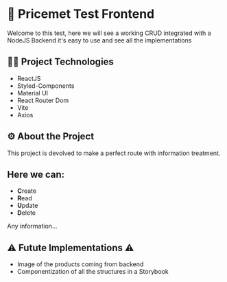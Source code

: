 <h1>💼 Pricemet Test Frontend</h1>

<p>Welcome to this test, here we will see a working CRUD integrated with a NodeJS Backend it's easy to use and see all the implementations</p>

<h2>👨‍💻 Project Technologies</h2>
<ul>
  <li>ReactJS</li>
  <li>Styled-Components</li>
  <li>Material UI</li>
  <li>React Router Dom</li>
  <li>Vite</li>
  <li>Axios</li>
</ul>

<h2>⚙️ About the Project</h2>
<p>This project is devolved to make a perfect route with information treatment.</p>

<h2>Here we can:</h2>
<ul>
  <li><b>C</b>reate</li>
  <li><b>R</b>ead</li>
  <li><b>U</b>pdate</li>
  <li><b>D</b>elete</li>
</ul>
<p>Any information...</p>

<h2>⚠️ Futute Implementations ⚠️</h2>
<ul>
  <li>Image of the products coming from backend</li>
  <li>Componentization of all the structures in a Storybook</li>
</ul>
